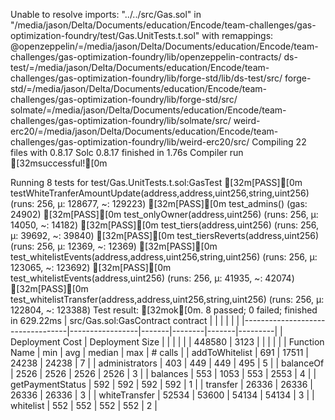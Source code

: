 Unable to resolve imports:
      "../../src/Gas.sol" in "/media/jason/Delta/Documents/education/Encode/team-challenges/gas-optimization-foundry/test/Gas.UnitTests.t.sol"
with remappings:
      @openzeppelin/=/media/jason/Delta/Documents/education/Encode/team-challenges/gas-optimization-foundry/lib/openzeppelin-contracts/
      ds-test/=/media/jason/Delta/Documents/education/Encode/team-challenges/gas-optimization-foundry/lib/forge-std/lib/ds-test/src/
      forge-std/=/media/jason/Delta/Documents/education/Encode/team-challenges/gas-optimization-foundry/lib/forge-std/src/
      solmate/=/media/jason/Delta/Documents/education/Encode/team-challenges/gas-optimization-foundry/lib/solmate/src/
      weird-erc20/=/media/jason/Delta/Documents/education/Encode/team-challenges/gas-optimization-foundry/lib/weird-erc20/src/
Compiling 22 files with 0.8.17
Solc 0.8.17 finished in 1.76s
Compiler run [32msuccessful![0m

Running 8 tests for test/Gas.UnitTests.t.sol:GasTest
[32m[PASS][0m testWhiteTranferAmountUpdate(address,address,uint256,string,uint256) (runs: 256, μ: 128677, ~: 129223)
[32m[PASS][0m test_admins() (gas: 24902)
[32m[PASS][0m test_onlyOwner(address,uint256) (runs: 256, μ: 14050, ~: 14182)
[32m[PASS][0m test_tiers(address,uint256) (runs: 256, μ: 39692, ~: 39840)
[32m[PASS][0m test_tiersReverts(address,uint256) (runs: 256, μ: 12369, ~: 12369)
[32m[PASS][0m test_whitelistEvents(address,address,uint256,string,uint256) (runs: 256, μ: 123065, ~: 123692)
[32m[PASS][0m test_whitelistEvents(address,uint256) (runs: 256, μ: 41935, ~: 42074)
[32m[PASS][0m test_whitelistTransfer(address,address,uint256,string,uint256) (runs: 256, μ: 122804, ~: 123388)
Test result: [32mok[0m. 8 passed; 0 failed; finished in 629.22ms
| src/Gas.sol:GasContract contract |                 |       |        |       |         |
|----------------------------------|-----------------|-------|--------|-------|---------|
| Deployment Cost                  | Deployment Size |       |        |       |         |
| 448580                           | 3123            |       |        |       |         |
| Function Name                    | min             | avg   | median | max   | # calls |
| addToWhitelist                   | 691             | 17511 | 24238  | 24238 | 7       |
| administrators                   | 403             | 449   | 449    | 495   | 5       |
| balanceOf                        | 2526            | 2526  | 2526   | 2526  | 3       |
| balances                         | 553             | 1053  | 553    | 2553  | 4       |
| getPaymentStatus                 | 592             | 592   | 592    | 592   | 1       |
| transfer                         | 26336           | 26336 | 26336  | 26336 | 3       |
| whiteTransfer                    | 52534           | 53600 | 54134  | 54134 | 3       |
| whitelist                        | 552             | 552   | 552    | 552   | 2       |



